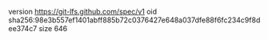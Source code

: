 version https://git-lfs.github.com/spec/v1
oid sha256:98e3b557ef1401abff885b72c0376427e648a037dfe88f6fc234c9f8dee374c7
size 646
